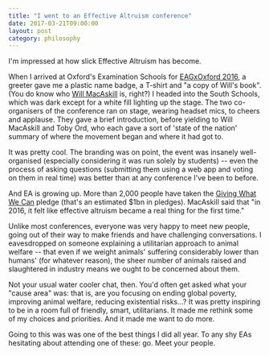 ```yaml
---
title: "I went to an Effective Altruism conference"
date: 2017-03-21T09:00:00
layout: post
category: philosophy
---
```


I'm impressed at how slick Effective Altruism has become.

When I arrived at Oxford's Examination Schools for [EAGxOxford 2016](https://www.eaglobal.org/events/eagx-oxford-2016/), a greeter gave me a plastic name badge, a T-shirt and "a copy of Will's book". (You do know who [Will MacAskill](http://www.williammacaskill.com/) is, right?) I headed into the South Schools, which was dark except for a white fill lighting up the stage. The two co-organisers of the conference ran on stage, wearing headset mics, to cheers and applause. They gave a brief introduction, before yielding to Will MacAskill and Toby Ord, who each gave a sort of 'state of the nation' summary of where the movement began and where it had got to.

It was pretty cool. The branding was on point, the event was insanely well-organised (especially considering it was run solely by students) -- even the process of asking questions (submitting them using a web app and voting on them in real time) was better than at any conference I've been to before.

And EA is growing up. More than 2,000 people have taken the [Giving What We Can](https://www.givingwhatwecan.org/pledge/) pledge (that's an estimated $1bn in pledges). MacAskill said that "in 2016, it felt like effective altruism became a real thing for the first time."

Unlike most conferences, everyone was very happy to meet new people, going out of their way to make friends and have challenging conversations. I eavesdropped on someone explaining a utilitarian approach to animal welfare -- that even if we weight animals' suffering considerably lower than humans' (for whatever reason), the sheer number of animals raised and slaughtered in industry means we ought to be concerned about them.

Not your usual water cooler chat, then. You'd often get asked what your "cause area" was: that is, are you focusing on ending global poverty, improving animal welfare, reducing existential risks...? It was pretty inspiring to be in a room full of friendly, smart, utilitarians. It made me rethink some of my choices and priorities. And it made me want to do more.

Going to this was was one of the best things I did all year. To any shy EAs hesitating about attending one of these: go. Meet your people.

